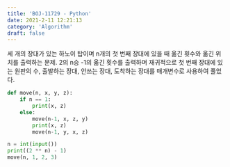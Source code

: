 ```yaml
---
title: 'BOJ-11729 - Python'
date: 2021-2-11 12:21:13
category: 'Algorithm'
draft: false
---
```

세 개의 장대가 있는 하노이 탑이며 n개의 첫 번째 장대에 있을 때 옮긴 횟수와 옮긴 위치를 출력하는 문제. 2의 n승 -1의 옮긴 횟수를 출력하며 재귀적으로 첫 번째 장대에 있는 원판의 수, 출발하는 장대, 안쓰는 장대, 도착하는 장대를 매개변수로 사용하여 풀었다.
```python
def move(n, x, y, z):
    if n == 1:
        print(x, z)
    else:
        move(n-1, x, z, y)
        print(x, z)
        move(n-1, y, x, z)

n = int(input())
print((2 ** n) - 1)
move(n, 1, 2, 3)

```